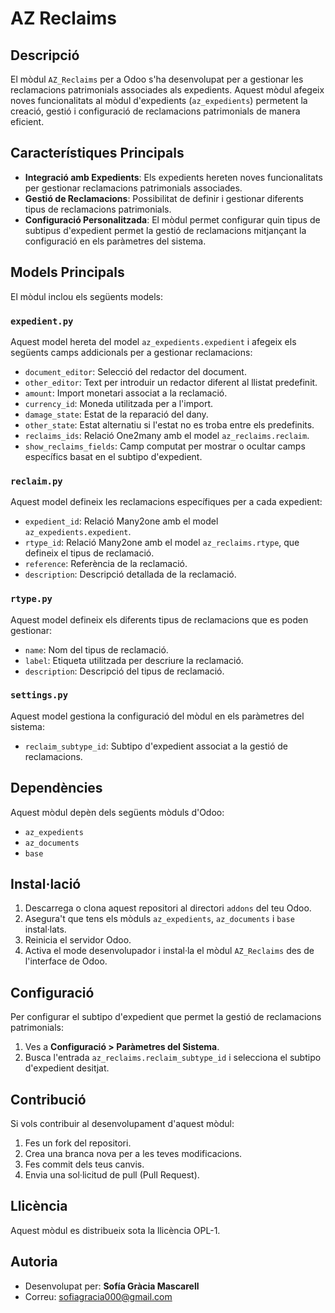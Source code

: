 # AZ Reclaims

## Descripció

El mòdul `AZ_Reclaims` per a Odoo s'ha desenvolupat per a gestionar les reclamacions patrimonials associades als expedients. Aquest mòdul afegeix noves funcionalitats al mòdul d'expedients (`az_expedients`) permetent la creació, gestió i configuració de reclamacions patrimonials de manera eficient.

## Característiques Principals

- **Integració amb Expedients**: Els expedients hereten noves funcionalitats per gestionar reclamacions patrimonials associades.
- **Gestió de Reclamacions**: Possibilitat de definir i gestionar diferents tipus de reclamacions patrimonials.
- **Configuració Personalitzada**: El mòdul permet configurar quin tipus de subtipus d'expedient permet la gestió de reclamacions mitjançant la configuració en els paràmetres del sistema.

## Models Principals

El mòdul inclou els següents models:

### `expedient.py`

Aquest model hereta del model `az_expedients.expedient` i afegeix els següents camps addicionals per a gestionar reclamacions:

- `document_editor`: Selecció del redactor del document.
- `other_editor`: Text per introduir un redactor diferent al llistat predefinit.
- `amount`: Import monetari associat a la reclamació.
- `currency_id`: Moneda utilitzada per a l'import.
- `damage_state`: Estat de la reparació del dany.
- `other_state`: Estat alternatiu si l'estat no es troba entre els predefinits.
- `reclaims_ids`: Relació One2many amb el model `az_reclaims.reclaim`.
- `show_reclaims_fields`: Camp computat per mostrar o ocultar camps específics basat en el subtipo d'expedient.

### `reclaim.py`

Aquest model defineix les reclamacions específiques per a cada expedient:

- `expedient_id`: Relació Many2one amb el model `az_expedients.expedient`.
- `rtype_id`: Relació Many2one amb el model `az_reclaims.rtype`, que defineix el tipus de reclamació.
- `reference`: Referència de la reclamació.
- `description`: Descripció detallada de la reclamació.

### `rtype.py`

Aquest model defineix els diferents tipus de reclamacions que es poden gestionar:

- `name`: Nom del tipus de reclamació.
- `label`: Etiqueta utilitzada per descriure la reclamació.
- `description`: Descripció del tipus de reclamació.

### `settings.py`

Aquest model gestiona la configuració del mòdul en els paràmetres del sistema:

- `reclaim_subtype_id`: Subtipo d'expedient associat a la gestió de reclamacions.

## Dependències

Aquest mòdul depèn dels següents mòduls d'Odoo:

- `az_expedients`
- `az_documents`
- `base`

## Instal·lació

1. Descarrega o clona aquest repositori al directori `addons` del teu Odoo.
2. Asegura't que tens els mòduls `az_expedients`, `az_documents` i `base` instal·lats.
3. Reinicia el servidor Odoo.
4. Activa el mode desenvolupador i instal·la el mòdul `AZ_Reclaims` des de l'interface de Odoo.

## Configuració

Per configurar el subtipo d'expedient que permet la gestió de reclamacions patrimonials:

1. Ves a **Configuració > Paràmetres del Sistema**.
2. Busca l'entrada `az_reclaims.reclaim_subtype_id` i selecciona el subtipo d'expedient desitjat.

## Contribució

Si vols contribuir al desenvolupament d'aquest mòdul:

1. Fes un fork del repositori.
2. Crea una branca nova per a les teves modificacions.
3. Fes commit dels teus canvis.
4. Envia una sol·licitud de pull (Pull Request).

## Llicència

Aquest mòdul es distribueix sota la llicència OPL-1.

## Autoria

- Desenvolupat per: **Sofía Gràcia Mascarell**
- Correu: sofiagracia000@gmail.com
